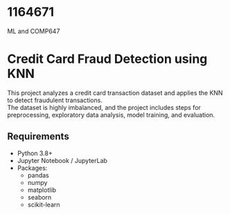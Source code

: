 # 1164671
ML and COMP647

# Credit Card Fraud Detection using KNN

This project analyzes a credit card transaction dataset and applies the KNN to detect fraudulent transactions.  
The dataset is highly imbalanced, and the project includes steps for preprocessing, exploratory data analysis, model training, and evaluation.

## Requirements

- Python 3.8+
- Jupyter Notebook / JupyterLab
- Packages:
  - pandas
  - numpy
  - matplotlib
  - seaborn
  - scikit-learn